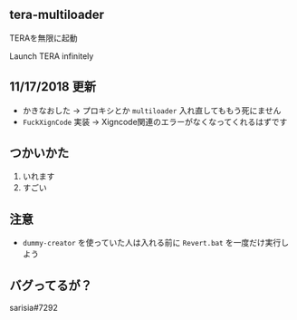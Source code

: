 tera-multiloader
---
TERAを無限に起動

Launch TERA infinitely

## 11/17/2018 更新

* かきなおした → プロキシとか `multiloader` 入れ直してももう死にません
* `FuckXignCode` 実装 → Xigncode関連のエラーがなくなってくれるはずです

## つかいかた

1. いれます
2. すごい

## 注意

* `dummy-creator` を使っていた人は入れる前に `Revert.bat` を一度だけ実行しよう

## バグってるが？

sarisia#7292
